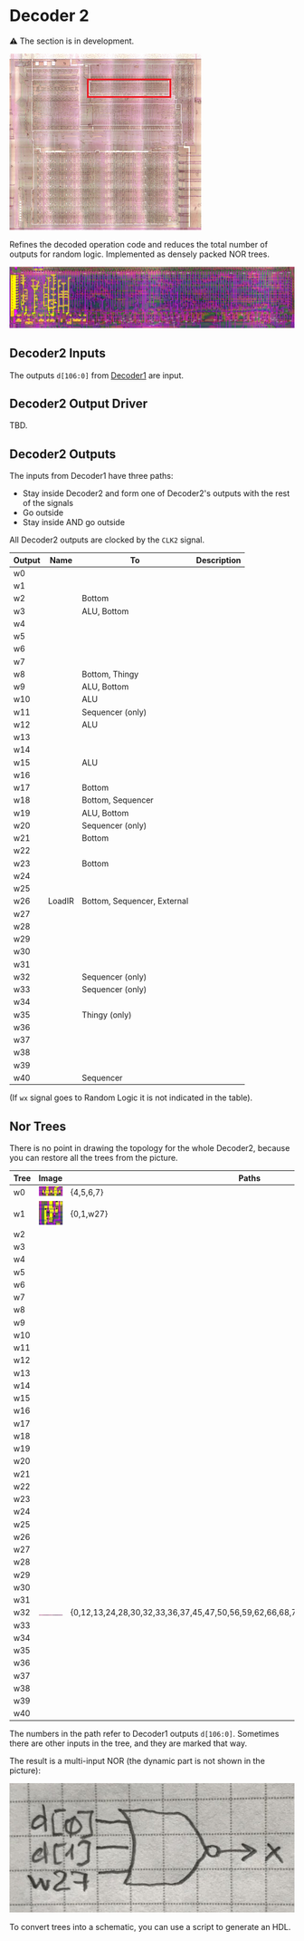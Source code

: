 # Decoder 2

:warning: The section is in development.

![locator_decoder2](/imgstore/locator_decoder2.png)

Refines the decoded operation code and reduces the total number of outputs for random logic. Implemented as densely packed NOR trees.

![decoder2](/imgstore/decoder2.jpg)

## Decoder2 Inputs

The outputs `d[106:0]` from [Decoder1](decoder1.md) are input.

## Decoder2 Output Driver

TBD.

## Decoder2 Outputs

The inputs from Decoder1 have three paths:
- Stay inside Decoder2 and form one of Decoder2's outputs with the rest of the signals
- Go outside
- Stay inside AND go outside

All Decoder2 outputs are clocked by the `CLK2` signal.

|Output|Name|To|Description|
|---|---|---|---|
|w0| | | |
|w1| | | |
|w2| |Bottom| |
|w3| |ALU, Bottom| |
|w4| | | |
|w5| | | |
|w6| | | |
|w7| | | |
|w8| |Bottom, Thingy| |
|w9| |ALU, Bottom| |
|w10| |ALU| |
|w11| |Sequencer (only)| |
|w12| |ALU| |
|w13| | | |
|w14| | | |
|w15| |ALU| |
|w16| | | |
|w17| |Bottom| |
|w18| |Bottom, Sequencer| |
|w19| |ALU, Bottom| |
|w20| |Sequencer (only)| |
|w21| |Bottom| |
|w22| | | |
|w23| |Bottom| |
|w24| | | |
|w25| | | |
|w26|LoadIR|Bottom, Sequencer, External| |
|w27| | | |
|w28| | | |
|w29| | | |
|w30| | | |
|w31| | | |
|w32| |Sequencer (only)| |
|w33| |Sequencer (only)| |
|w34| | | |
|w35| |Thingy (only)| |
|w36| | | |
|w37| | | |
|w38| | | |
|w39| | | |
|w40| |Sequencer| |

(If `wx` signal goes to Random Logic it is not indicated in the table).

## Nor Trees

There is no point in drawing the topology for the whole Decoder2, because you can restore all the trees from the picture.

|Tree|Image|Paths|
|---|---|---|
|w0|![w0](/imgstore/nortrees/w0.jpg)|{4,5,6,7}|
|w1|![w1](/imgstore/nortrees/w1.jpg)|{0,1,w27}|
|w2| | |
|w3| | |
|w4| | |
|w5| | |
|w6| | |
|w7| | |
|w8| | |
|w9| | |
|w10| | |
|w11| | |
|w12| | |
|w13| | |
|w14| | |
|w15| | |
|w16| | |
|w17| | |
|w18| | |
|w19| | |
|w20| | |
|w21| | |
|w22| | |
|w23| | |
|w24| | |
|w25| | |
|w26| | |
|w27| | |
|w28| | |
|w29| | |
|w30| | |
|w31| | |
|w32|![w32](/imgstore/nortrees/w32.jpg)|{0,12,13,24,28,30,32,33,36,37,45,47,50,56,59,62,66,68,70,71,75,76,77,83,90,91,92,93,97}|
|w33| | |
|w34| | |
|w35| | |
|w36| | |
|w37| | |
|w38| | |
|w39| | |
|w40| | |

The numbers in the path refer to Decoder1 outputs `d[106:0]`. Sometimes there are other inputs in the tree, and they are marked that way.

The result is a multi-input NOR (the dynamic part is not shown in the picture):

![demo_w1](/imgstore/nortrees/demo_w1.jpg)

To convert trees into a schematic, you can use a script to generate an HDL.
